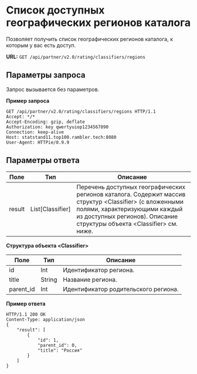 # Список доступных географических регионов каталога

Позволяет получить список географических регионов каталога, к которым у вас есть доступ.

**URL:** `GET /api/partner/v2.0/rating/classifiers/regions`

## Параметры запроса <a href="5" id="5"></a>

Запрос вызывается без параметров.

**Пример запроса**

```
GET /api/partner/v2.0/rating/classifiers/regions HTTP/1.1
Accept: */*
Accept-Encoding: gzip, deflate
Authorization: key qwertyuiop1234567890
Connection: keep-alive
Host: statstand11.top100.rambler.tech:8080
User-Agent: HTTPie/0.9.9
```

## Параметры ответа <a href="6" id="6"></a>

| **Поле** | **Тип**           | **Описание**                                                                                                                                                                                                         |
| -------- | ----------------- | -------------------------------------------------------------------------------------------------------------------------------------------------------------------------------------------------------------------- |
| result   | List\[Classifier] | Перечень доступных географических регионов каталога. Содержит массив структур \<Classifier> (с вложенными полями, характеризующими каждый из доступных регионов). Описание структуры объекта \<Classifier> см. ниже. |

**Структура объекта \<Classifier>**

| **Поле**  | **Тип** | **Описание**                         |
| --------- | ------- | ------------------------------------ |
| id        | Int     | Идентификатор региона.               |
| title     | String  | Название региона.                    |
| parent_id | Int     | Идентификатор родительского региона. |

**Пример ответа**

```
HTTP/1.1 200 OK
Content-Type: application/json
{
    "result": [
        {
            "id": 1,
            "parent_id": 0,
            "title": "Россия"
        }
    ]
}
```
